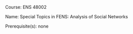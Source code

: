 




Course: ENS 48002

Name: Special Topics in FENS: Analysis of Social Networks

Prerequisite(s): none